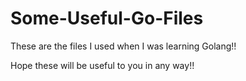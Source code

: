 # Some-Useful-Go-Files

These are the files I used when I was learning Golang!!

Hope these will be useful to you in any way!!